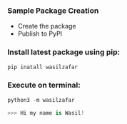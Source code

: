 ### Sample Package Creation
 
- Create the package
- Publish to PyPI

### Install latest package using pip:

``` python
pip inatall wasilzafar
```

### Execute on terminal:

``` python
python3 -m wasilzafar

>>> Hi my name is Wasil!
```